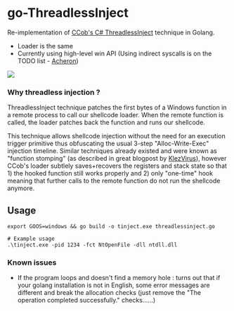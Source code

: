 # go-ThreadlessInject
Re-implementation of [CCob's C# ThreadlessInject](https://github.com/CCob/ThreadlessInject) technique in Golang. 

- Loader is the same
- Currently using high-level win API (Using indirect syscalls is on the TODO list - [Acheron](https://github.com/f1zm0/acheron))

![](./images/animation.gif)
### Why threadless injection ?
ThreadlessInject technique patches the first bytes of a Windows function in a remote process to call our shellcode loader. When the remote function is called, the loader patches back the function and runs our shellcode.

This technique allows shellcode injection without the need for an execution trigger primitive thus obfuscating the usual 3-step "Alloc-Write-Exec" injection timeline. Similar techniques already existed and were known as "function stomping" (as described in great blogpost by [KlezVirus](https://github.com/klezVirus/klezVirus.github.io/tree/master/RedTeaming/AV_Evasion/FromInjectionToHijacking)), however CCob's loader subtlely saves+recovers the registers and stack state so that 1) the hooked function still works properly and 2) only "one-time" hook meaning that further calls to the remote function do not run the shellcode anymore.

## Usage
```
export GOOS=windows && go build -o tinject.exe threadlessinject.go

# Example usage 
.\tinject.exe -pid 1234 -fct NtOpenFile -dll ntdll.dll
```

### Known issues
- If the program loops and doesn't find a memory hole : turns out that if your golang installation is not in English, some error messages are different and break the allocation checks (just remove the "The operation completed successfully." checks......)
